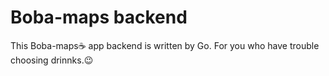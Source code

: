 # Boba-maps backend

This Boba-maps☕ app backend is written by Go.
For you who have trouble choosing drinnks.😉
